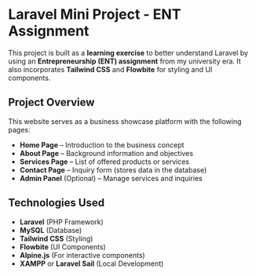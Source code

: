 # Laravel Mini Project - ENT Assignment  

This project is built as a **learning exercise** to better understand Laravel by using an **Entrepreneurship (ENT) assignment** from my university era. It also incorporates **Tailwind CSS** and **Flowbite** for styling and UI components.  

## Project Overview  
This website serves as a business showcase platform with the following pages:  
- **Home Page** – Introduction to the business concept  
- **About Page** – Background information and objectives  
- **Services Page** – List of offered products or services  
- **Contact Page** – Inquiry form (stores data in the database)  
- **Admin Panel** (Optional) – Manage services and inquiries  

## Technologies Used  
- **Laravel** (PHP Framework)  
- **MySQL** (Database)  
- **Tailwind CSS** (Styling)  
- **Flowbite** (UI Components)  
- **Alpine.js** (For interactive components)  
- **XAMPP** or **Laravel Sail** (Local Development)  

